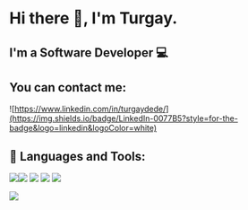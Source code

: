 # Hi there :wave:, I'm Turgay.

## I'm a Software Developer :computer:

## You can contact me:
![https://www.linkedin.com/in/turgaydede/](https://img.shields.io/badge/LinkedIn-0077B5?style=for-the-badge&logo=linkedin&logoColor=white) 

## :pushpin: Languages and Tools:
<img src="https://camo.githubusercontent.com/0a817fe1c46663e9e3e6df39efc581e96cdc152a620e1830f6c5b2e354591235/68747470733a2f2f696d672e736869656c64732e696f2f62616467652f4a6176612d626c61636b3f7374796c653d666f722d7468652d6261646765266c6f676f3d6a617661266c6f676f436f6c6f723d7768697465253232253345"><img src="https://camo.githubusercontent.com/9b49b14ff6b655c92506b75f356d505d3218bf7c428db8f2db76c56a469e11c3/68747470733a2f2f696d672e736869656c64732e696f2f62616467652f537072696e672d626c61636b3f7374796c653d666f722d7468652d6261646765266c6f676f3d737072696e67266c6f676f436f6c6f723d7768697465253232253345">
<img src="https://camo.githubusercontent.com/2ea8d2547bf490247041303459662dcee6a0ff094d32b1e19a9f2049f35e70b2/68747470733a2f2f696d672e736869656c64732e696f2f62616467652f432532332d626c61636b3f7374796c653d666f722d7468652d6261646765266c6f676f3d632d7368617270266c6f676f436f6c6f723d7768697465">
<img src="https://camo.githubusercontent.com/b3165b6eeb3270499564b95ef8bac70875a8a1ac1355b7e7833661ec05590428/68747470733a2f2f696d672e736869656c64732e696f2f62616467652f2e4e45542d626c61636b3f7374796c653d666f722d7468652d6261646765266c6f676f3d2e6e6574266c6f676f436f6c6f723d7768697465">
<img src="https://camo.githubusercontent.com/57de0e9e46781c83975c78c2c3d7e53aff141aef780e98167437f5a2938c9855/68747470733a2f2f696d672e736869656c64732e696f2f62616467652f416e67756c61722d626c61636b3f7374796c653d666f722d7468652d6261646765266c6f676f3d616e67756c6172266c6f676f436f6c6f723d7768697465">

<img src="https://github-readme-stats.vercel.app/api/top-langs/?username=anuraghazra&layout=compact">
